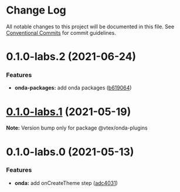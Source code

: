 # Change Log

All notable changes to this project will be documented in this file.
See [Conventional Commits](https://conventionalcommits.org) for commit guidelines.

# 0.1.0-labs.2 (2021-06-24)


### Features

* **onda-packages:** add onda packages ([b619064](https://github.com/vtex/onda/commit/b619064d04d190d5615a2832dbcb86d96efd16ee))





# [0.1.0-labs.1](https://github.com/vtex/onda/compare/@vtex/onda-plugins@0.1.0-labs.0...@vtex/onda-plugins@0.1.0-labs.1) (2021-05-19)

**Note:** Version bump only for package @vtex/onda-plugins





# 0.1.0-labs.0 (2021-05-13)


### Features

* **onda:** add onCreateTheme step ([adc4031](https://github.com/vtex/onda/commit/adc40319f36bcc7595d74b95be89cb6e0fa454d8))
